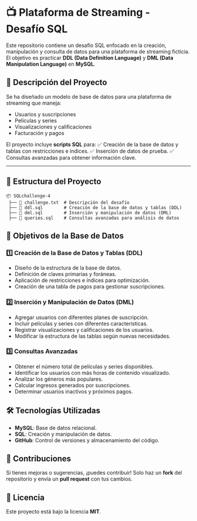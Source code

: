 # 📺 Plataforma de Streaming - Desafío SQL

Este repositorio contiene un desafío SQL enfocado en la creación, manipulación y consulta de datos para una plataforma de streaming ficticia. El objetivo es practicar **DDL (Data Definition Language)** y **DML (Data Manipulation Language)** en **MySQL**.

## 📌 Descripción del Proyecto
Se ha diseñado un modelo de base de datos para una plataforma de streaming que maneja:
- Usuarios y suscripciones
- Películas y series
- Visualizaciones y calificaciones
- Facturación y pagos

El proyecto incluye **scripts SQL** para:
✅ Creación de la base de datos y tablas con restricciones e índices.
✅ Inserción de datos de prueba.
✅ Consultas avanzadas para obtener información clave.

---

## 📂 Estructura del Proyecto
```
📦 SQLchallenge-4
 ├── 📄 challenge.txt  # Descripción del desafío
 ├── 📜 ddl.sql        # Creación de la base de datos y tablas (DDL)
 ├── 📜 dml.sql        # Inserción y manipulación de datos (DML)
 ├── 📜 queries.sql    # Consultas avanzadas para análisis de datos
```


## 🎯 Objetivos de la Base de Datos
### **1️⃣ Creación de la Base de Datos y Tablas (DDL)**
- Diseño de la estructura de la base de datos.
- Definición de claves primarias y foráneas.
- Aplicación de restricciones e índices para optimización.
- Creación de una tabla de pagos para gestionar suscripciones.

### **2️⃣ Inserción y Manipulación de Datos (DML)**
- Agregar usuarios con diferentes planes de suscripción.
- Incluir películas y series con diferentes características.
- Registrar visualizaciones y calificaciones de los usuarios.
- Modificar la estructura de las tablas según nuevas necesidades.

### **3️⃣ Consultas Avanzadas**
- Obtener el número total de películas y series disponibles.
- Identificar los usuarios con más horas de contenido visualizado.
- Analizar los géneros más populares.
- Calcular ingresos generados por suscripciones.
- Determinar usuarios inactivos y próximos pagos.



## 🛠️ Tecnologías Utilizadas
- **MySQL**: Base de datos relacional.
- **SQL**: Creación y manipulación de datos.
- **GitHub**: Control de versiones y almacenamiento del código.



## 📢 Contribuciones
Si tienes mejoras o sugerencias, ¡puedes contribuir! Solo haz un **fork** del repositorio y envía un **pull request** con tus cambios.


## 📄 Licencia
Este proyecto está bajo la licencia **MIT**.
